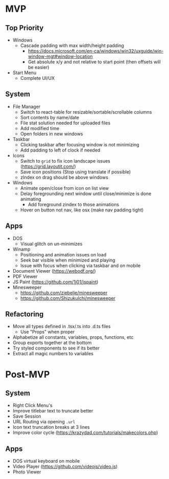 # MVP

## Top Priority

- Windows
  - Cascade padding with max width/height padding
    - https://docs.microsoft.com/en-ca/windows/win32/uxguide/win-window-mgt#window-location
    - Get absolute x/y and not relative to start point (then offsets will be easier)
- Start Menu
  - Complete UI/UX

## System

- File Manager
  - Switch to react-table for resizable/sortable/scrollable columns
  - Sort contents by name/date
  - File stat solution needed for uploaded files
  - Add modified time
  - Open folders in new windows
- Taskbar
  - Clicking taskbar after focusing window is not minimizing
  - Add padding to left of clock if needed
- Icons
  - Switch to `grid` to fix icon landscape issues (https://grid.layoutit.com/)
  - Save icon positions (Stop using translate if possible)
  - zIndex on drag should be above windows
- Windows
  - Animate open/close from icon on list view
  - Delay foregrounding next window until close/minimize is done animating
    - Add foreground zindex to those animations
  - Hover on button not nav, like osx (make nav padding tight)

## Apps

- DOS
  - Visual glitch on un-minimizes
- Winamp
  - Positioning and animation issues on load
  - Seek bar visible when minimized and playing
  - Issue with focus when clicking via taskbar and on mobile
- Document Viewer (https://webodf.org/)
- PDF Viewer
- JS Paint (https://github.com/1j01/jspaint)
- Minesweeper
  - https://github.com/ziebelje/minesweeper
  - https://github.com/ShizukuIchi/minesweeper

## Refactoring

- Move all types defined in .tsx/.ts into .d.ts files
  - Use "Props" when proper
- Alphabetize all constants, variables, props, functions, etc
- Group exports together at the bottom
- Try styled components to see if its better
- Extract all magic numbers to variables

# Post-MVP

## System

- Right Click Menu's
- Improve titlebar text to truncate better
- Save Session
- URL Routing via opening `.url`
- Icon text truncation breaks at 3 lines
- Improve color cycle (https://krazydad.com/tutorials/makecolors.php)

## Apps

- DOS virtual keyboard on mobile
- Video Player (https://github.com/videojs/video.js)
- Photo Viewer
